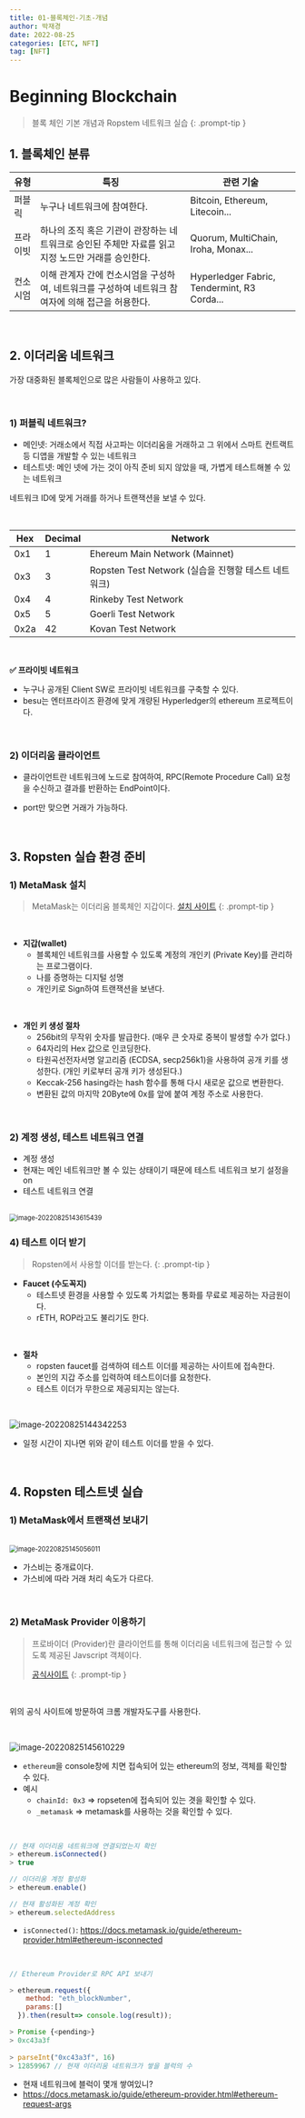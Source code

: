 ```yaml
---
title: 01-블록체인-기초-개념
author: 박재경
date: 2022-08-25
categories: [ETC, NFT]
tag: [NFT]
---
```


# Beginning Blockchain

> 블록 체인 기본 개념과 Ropstem 네트워크 실습
{: .prompt-tip }



## 1. 블록체인 분류

| 유형     | 특징                                                         | 관련 기술                                   |
| -------- | ------------------------------------------------------------ | ------------------------------------------- |
| 퍼블릭   | 누구나 네트워크에 참여한다.                                  | Bitcoin, Ethereum, Litecoin...              |
| 프라이빗 | 하나의 조직 혹은 기관이 관장하는 네트워크로 승인된 주체만 자료를 읽고 지정 노드만 거래를 승인한다. | Quorum, MultiChain, Iroha, Monax...         |
| 컨소시엄 | 이해 관계자 간에 컨소시엄을 구성하여, 네트워크를 구성하여 네트워크 참여자에 의해 접근을 허용한다. | Hyperledger Fabric, Tendermint, R3 Corda... |

<br>

## 2. 이더리움 네트워크

가장 대중화된 블록체인으로 많은 사람들이 사용하고 있다. 

<br>

### 1) 퍼블릭 네트워크?

- 메인넷: 거래소에서 직접 사고파는 이더리움을 거래하고 그 위에서 스마트 컨트랙트등 디앱을 개발할 수 있는 네트워크
- 테스트넷: 메인 넷에 가는 것이 아직 준비 되지 않았을 때, 가볍게 테스트해볼 수 있는 네트워크 

네트워크 ID에 맞게 거래를 하거나 트랜잭션을 보낼 수 있다. 

<br>

| Hex  | Decimal | Network                                               |
| ---- | ------- | ----------------------------------------------------- |
| 0x1  | 1       | Ehereum Main Network (Mainnet)                        |
| 0x3  | 3       | Ropsten Test Network  (실습을 진행할 테스트 네트워크) |
| 0x4  | 4       | Rinkeby Test Network                                  |
| 0x5  | 5       | Goerli Test Network                                   |
| 0x2a | 42      | Kovan Test Network                                    |

<br>

**:white_check_mark: 프라이빗 네트워크**

- 누구나 공개된 Client SW로 프라이빗 네트워크를 구축할 수 있다.
- besu는 엔터프라이즈 환경에 맞게 개량된 Hyperledger의 ethereum 프로젝트이다. 

<br>

### 2) 이더리움 클라이언트

- 클라이언트란 네트워크에 노드로 참여하여, RPC(Remote Procedure Call) 요청을 수신하고 결과를 반환하는 EndPoint이다. 

- port만 맞으면 거래가 가능하다. 

<br>

## 3. Ropsten 실습 환경 준비

### 1) MetaMask 설치

> MetaMask는 이더리움 블록체인 지갑이다. 
> [설치 사이트](https://metamask.io/download/)
{: .prompt-tip }

<br>

- **지갑(wallet)**
  -  블록체인 네트워크를 사용할 수 있도록 계정의 개인키 (Private Key)를 관리하는 프로그램이다.
  - 나를 증명하는 디지털 성명
  - 개인키로 Sign하여 트랜잭션을 보낸다. 

<br>

- **개인 키 생성 절차**
  - 256bit의 무작위 숫자를 발급한다. (매우 큰 숫자로 중복이 발생할 수가 없다.)
  - 64자리의 Hex 값으로 인코딩한다. 
  - 타원곡선전자서명 알고리즘 (ECDSA, secp256k1)을 사용하여 공개 키를 생성한다. (개인 키로부터 공개 키가 생성된다.)
  - Keccak-256 hasing라는 hash 함수를 통해 다시 새로운 값으로 변환한다.
  - 변환된 값의 마지막 20Byte에 0x를 앞에 붙여 계정 주소로 사용한다. 

<br>

### 2) 계정 생성, 테스트 네트워크 연결

- 계정 생성
- 현재는 메인 네트워크만 볼 수 있는 상태이기 때문에 테스트 네트워크 보기 설정을 on
- 테스트 네트워크 연결

<br>

<img src="https://raw.githubusercontent.com/JaeKP/image_repo/main/img/image-20220825143615439.png" alt="image-20220825143615439" style="zoom: 80%;" />

<br>

### 4) 테스트 이더 받기 

> Ropsten에서 사용할 이더를 받는다.
{: .prompt-tip }

- **Faucet (수도꼭지)**
  - 테스트넷 환경을 사용할 수 있도록 가치없는 통화를 무료로 제공하는 자금원이다.
  - rETH, ROP라고도 불리기도 한다.

<br>

- **절차**
  - ropsten faucet를 검색하여 테스트 이더를 제공하는 사이트에 접속한다.
  - 본인의 지갑 주소를 입력하여 테스트이더를 요청한다.
  - 테스트 이더가 무한으로 제공되지는 않는다.

<br>

![image-20220825144342253](https://raw.githubusercontent.com/JaeKP/image_repo/main/img/image-20220825144342253.png)

- 일정 시간이 지나면 위와 같이 테스트 이더를 받을 수 있다.

<br>

## 4. Ropsten 테스트넷 실습

### 1) MetaMask에서 트랜잭션 보내기

<br>

<img src="https://raw.githubusercontent.com/JaeKP/image_repo/main/img/image-20220825145056011.png" alt="image-20220825145056011" style="zoom:80%;" />

- 가스비는 중개료이다.
- 가스비에 따라 거래 처리 속도가 다르다.

<br>

### 2) MetaMask Provider 이용하기

> 프로바이더 (Provider)란 클라이언트를 통해 이더리움 네트워크에 접근할 수 있도록 제공된 Javscript 객체이다.
>
> [공식사이트](https://docs.metamask.io/guide/ethereum-provider.html)
{: .prompt-tip }

<br>

위의 공식 사이트에 방문하여 크롬 개발자도구를 사용한다.

<br>

![image-20220825145610229](https://raw.githubusercontent.com/JaeKP/image_repo/main/img/image-20220825145610229.png)

- `ethereum`을 console창에 치면 접속되어 있는 ethereum의 정보, 객체를 확인할 수 있다.
- 예시
  - `chainId: 0x3` => ropseten에 접속되어 있는 겻을 확인할 수 있다.
  - `_metamask` => metamask를 사용하는 것을 확인할 수 있다.

<br>

```javascript
// 현재 이더리움 네트워크에 연결되었는지 확인
> ethereum.isConnected() 
> true

// 이더리움 계정 활성화
> ethereum.enable()

// 현재 활성화된 계정 확인
> ethereum.selectedAddress
```

- `isConnected()`: https://docs.metamask.io/guide/ethereum-provider.html#ethereum-isconnected

<br>

```javascript
// Ethereum Provider로 RPC API 보내기

> ethereum.request({
    method: "eth_blockNumber",
    params:[]
  }).then(result=> console.log(result));

> Promise {<pending>}
> 0xc43a3f
           
> parseInt("0xc43a3f", 16)
> 12859967 // 현재 이더리움 네트워크가 쌓을 블럭의 수
```

- 현재 네트워크에 블럭이 몇개 쌓여있니? 
- https://docs.metamask.io/guide/ethereum-provider.html#ethereum-request-args

<br>


